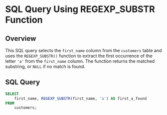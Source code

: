 # SQL Query Using REGEXP_SUBSTR Function

## Overview

This SQL query selects the `first_name` column from the `customers` table and uses the `REGEXP_SUBSTR()` function to extract the first occurrence of the letter `'a'` from the `first_name` column. The function returns the matched substring, or `NULL` if no match is found.

## SQL Query

```sql
SELECT 
    first_name, REGEXP_SUBSTR(first_name, 'a') AS first_a_found
FROM
    customers;
